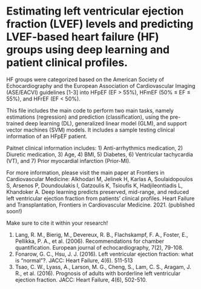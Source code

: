 # Estimating left ventricular ejection fraction (LVEF) levels and predicting LVEF-based heart failure (HF) groups using deep learning and patient clinical profiles.
HF groups were categorized based on the American Society of Echocardiography and the European Association of Cardiovascular Imaging (ASE/EACVI) guidelines [1-3] into HFpEF (EF > 55%), HFmEF (50% ≤ EF ≤ 55%), and HFrEF (EF < 50%).

This file includes the main code to perform two main tasks, namely estimations (regression) and prediction (classification), using the pre-trained deep learning (DL), generalized linear model (GLM), and support vector machines (SVM) models. It includes a sample testing clinical information of an HFpEF patient. 

Paitnet clinical information includes: 1) Anti-arrhythmics medication, 2) Diuretic medication, 3) Age, 4) BMI, 5) Diabetes, 6) Ventricular tachycardia (VT), and 7) Prior myocardial infarction (Prior-MI).

For more information, please visit the main paper at Frontiers in Cardiovascular Medicine: 
Alkhodari M, Jelinek H, Karlas A, Soulaidopoulos S, Arsenos P, Doundoulakis I, Gatzoulis K, Tsioufis K, Hadjileontiadis L, Khandoker A. Deep learning predicts preserved, mid-range, and reduced left ventricular ejection fraction from patients’ clinical profiles. Heart Failure and Transplantation, Frontiers in Cardiovascular Medicine. 2021. (published soon!)

Make sure to cite it within your research!

1. Lang, R. M., Bierig, M., Devereux, R. B., Flachskampf, F. A., Foster, E., Pellikka, P. A., et al. (2006). Recommendations for chamber quantification. European journal of echocardiography, 7(2), 79-108.
2. Fonarow, G. C., Hsu, J. J. (2016). Left ventricular ejection fraction: what is “normal”?.‏ JACC: Heart Failure, 4(6). 511-513
3. Tsao, C. W., Lyass, A., Larson, M. G., Cheng, S., Lam, C. S., Aragam, J. R., et al. (2016). Prognosis of adults with borderline left ventricular ejection fraction. JACC: Heart Failure, 4(6), 502-510.
